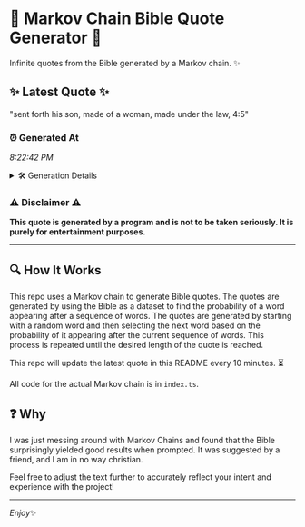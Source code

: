 # 📖 Markov Chain Bible Quote Generator 📖

Infinite quotes from the Bible generated by a Markov chain. ✨

## ✨ Latest Quote ✨
"sent forth his son, made of a woman, made under the law, 4:5"

### ⏰ Generated At
*8:22:42 PM*

<details>
    <summary>🛠️ Generation Details</summary>
    <p>
        <strong>🌱 Seed:</strong> sent<br>
        <strong>🔄 Iterations:</strong> 12<br>
        <strong>📜 Context History:</strong><br>[ sent ]: forth<br>[ sent, forth ]: his<br>[ sent, forth, his ]: son,<br>[ sent, forth, his, son, ]: made<br>[ sent, forth, his, son,, made ]: of<br>[ sent, forth, his, son,, made, of ]: a<br>[ forth, his, son,, made, of, a ]: woman,<br>[ his, son,, made, of, a, woman, ]: made<br>[ son,, made, of, a, woman,, made ]: under<br>[ made, of, a, woman,, made, under ]: the<br>[ of, a, woman,, made, under, the ]: law,<br>[ a, woman,, made, under, the, law, ]: 4:5<br>
    </p>
</details>

### ⚠️ Disclaimer ⚠️
**This quote is generated by a program and is not to be taken seriously. It is purely for entertainment purposes.**

---

## 🔍 How It Works

This repo uses a Markov chain to generate Bible quotes. The quotes are generated by using the Bible as a dataset to find the probability of a word appearing after a sequence of words. The quotes are generated by starting with a random word and then selecting the next word based on the probability of it appearing after the current sequence of words. This process is repeated until the desired length of the quote is reached.

This repo will update the latest quote in this README every 10 minutes. ⏳

All code for the actual Markov chain is in `index.ts`.

## ❓ Why

I was just messing around with Markov Chains and found that the Bible surprisingly yielded good results when prompted. 
It was suggested by a friend, and I am in no way christian.

Feel free to adjust the text further to accurately reflect your intent and experience with the project!

---

*Enjoy*✨
